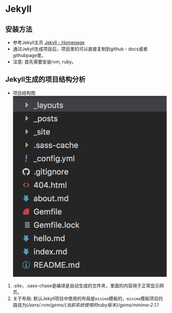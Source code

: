 # Jekyll

## 安装方法
* 参考Jekyll主页 [Jekyll - Homepage](https://jekyllrb.com/)
* 通过Jekyll生成项目后，项目里的可以直接复制到github - docs或者githubpage里。
* 注意: 首先需要安装rvm, ruby。

## Jekyll生成的项目结构分析
* 项目结构图
![项目结构图](images/Jekyll_项目结构图.png)
1. .site，.sass-chase是编译是自动生成的文件夹，里面的内容用于正常显示网页。
1. 关于布局: 默认Jekyll项目中使用的布局是`minima`模板的，`minima`模板项目的路径为*Users/.rvm/gems/{当前系统使用的ruby版本}/gems/minima-2.1.1*